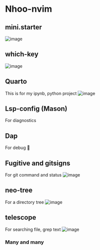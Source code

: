 # Nhoo-nvim

## mini.starter
![image](https://github.com/user-attachments/assets/e5efd3af-1366-4507-b39a-cc2187424005)

## which-key
![image](https://github.com/user-attachments/assets/dc8c54f6-064b-49b8-ad56-f98e9958b97a)

## Quarto
This is for my ipynb, python project
![image](https://github.com/user-attachments/assets/b36feb37-4070-459c-b0dc-5b8396878b2d)

## Lsp-config (Mason)
For diagnostics

## Dap
For debug 🐞

## Fugitive and gitsigns
For git command and status
![image](https://github.com/user-attachments/assets/9b5ed4b3-b4d7-46f2-a0fe-abb5443999c1)

## neo-tree
For a directory tree
![image](https://github.com/user-attachments/assets/8fb50931-74c2-4db7-aafe-803c93e7e6ba)

## telescope
For searching file, grep text
![image](https://github.com/user-attachments/assets/ffd86495-c36b-4769-a1c8-59f9554fea6d)

### Many and many 
